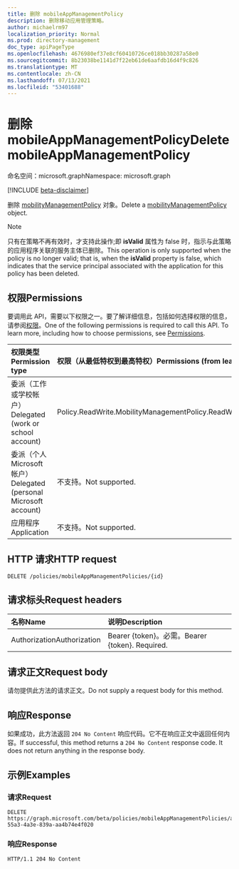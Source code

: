 ```yaml
---
title: 删除 mobileAppManagementPolicy
description: 删除移动应用管理策略。
author: michaelrm97
localization_priority: Normal
ms.prod: directory-management
doc_type: apiPageType
ms.openlocfilehash: 4676980ef37e8cf60410726ce018bb30287a58e0
ms.sourcegitcommit: 8b23038be1141d7f22eb61de6aafdb16d4f9c826
ms.translationtype: MT
ms.contentlocale: zh-CN
ms.lasthandoff: 07/13/2021
ms.locfileid: "53401688"
---
```

# <a name="delete-mobileappmanagementpolicy"></a><span data-ttu-id="84578-103">删除 mobileAppManagementPolicy</span><span class="sxs-lookup"><span data-stu-id="84578-103">Delete mobileAppManagementPolicy</span></span>

<span data-ttu-id="84578-104">命名空间：microsoft.graph</span><span class="sxs-lookup"><span data-stu-id="84578-104">Namespace: microsoft.graph</span></span>

[!INCLUDE [beta-disclaimer](../../includes/beta-disclaimer.md)]

<span data-ttu-id="84578-105">删除 [mobilityManagementPolicy](../resources/mobilitymanagementpolicy.md) 对象。</span><span class="sxs-lookup"><span data-stu-id="84578-105">Delete a [mobilityManagementPolicy](../resources/mobilitymanagementpolicy.md) object.</span></span>

> [!NOTE]
> <span data-ttu-id="84578-106">只有在策略不再有效时，才支持此操作;即 **isValid** 属性为 false 时，指示与此策略的应用程序关联的服务主体已删除。</span><span class="sxs-lookup"><span data-stu-id="84578-106">This operation is only supported when the policy is no longer valid; that is, when the **isValid** property is false, which indicates that the service principal associated with the application for this policy has been deleted.</span></span>

## <a name="permissions"></a><span data-ttu-id="84578-107">权限</span><span class="sxs-lookup"><span data-stu-id="84578-107">Permissions</span></span>

<span data-ttu-id="84578-p101">要调用此 API，需要以下权限之一。要了解详细信息，包括如何选择权限的信息，请参阅[权限](/graph/permissions-reference)。</span><span class="sxs-lookup"><span data-stu-id="84578-p101">One of the following permissions is required to call this API. To learn more, including how to choose permissions, see [Permissions](/graph/permissions-reference).</span></span>

|<span data-ttu-id="84578-110">权限类型</span><span class="sxs-lookup"><span data-stu-id="84578-110">Permission type</span></span>|<span data-ttu-id="84578-111">权限（从最低特权到最高特权）</span><span class="sxs-lookup"><span data-stu-id="84578-111">Permissions (from least to most privileged)</span></span>|
|:---|:---|
|<span data-ttu-id="84578-112">委派（工作或学校帐户）</span><span class="sxs-lookup"><span data-stu-id="84578-112">Delegated (work or school account)</span></span>|<span data-ttu-id="84578-113">Policy.ReadWrite.MobilityManagement</span><span class="sxs-lookup"><span data-stu-id="84578-113">Policy.ReadWrite.MobilityManagement</span></span>|
|<span data-ttu-id="84578-114">委派（个人 Microsoft 帐户）</span><span class="sxs-lookup"><span data-stu-id="84578-114">Delegated (personal Microsoft account)</span></span> | <span data-ttu-id="84578-115">不支持。</span><span class="sxs-lookup"><span data-stu-id="84578-115">Not supported.</span></span>|
|<span data-ttu-id="84578-116">应用程序</span><span class="sxs-lookup"><span data-stu-id="84578-116">Application</span></span> | <span data-ttu-id="84578-117">不支持。</span><span class="sxs-lookup"><span data-stu-id="84578-117">Not supported.</span></span>|

## <a name="http-request"></a><span data-ttu-id="84578-118">HTTP 请求</span><span class="sxs-lookup"><span data-stu-id="84578-118">HTTP request</span></span>

<!-- {
  "blockType": "ignored"
}
-->

``` http
DELETE /policies/mobileAppManagementPolicies/{id}
```

## <a name="request-headers"></a><span data-ttu-id="84578-119">请求标头</span><span class="sxs-lookup"><span data-stu-id="84578-119">Request headers</span></span>

|<span data-ttu-id="84578-120">名称</span><span class="sxs-lookup"><span data-stu-id="84578-120">Name</span></span>|<span data-ttu-id="84578-121">说明</span><span class="sxs-lookup"><span data-stu-id="84578-121">Description</span></span>|
|:---|:---|
|<span data-ttu-id="84578-122">Authorization</span><span class="sxs-lookup"><span data-stu-id="84578-122">Authorization</span></span>|<span data-ttu-id="84578-p102">Bearer {token}。必需。</span><span class="sxs-lookup"><span data-stu-id="84578-p102">Bearer {token}. Required.</span></span>|

## <a name="request-body"></a><span data-ttu-id="84578-125">请求正文</span><span class="sxs-lookup"><span data-stu-id="84578-125">Request body</span></span>

<span data-ttu-id="84578-126">请勿提供此方法的请求正文。</span><span class="sxs-lookup"><span data-stu-id="84578-126">Do not supply a request body for this method.</span></span>

## <a name="response"></a><span data-ttu-id="84578-127">响应</span><span class="sxs-lookup"><span data-stu-id="84578-127">Response</span></span>

<span data-ttu-id="84578-p103">如果成功，此方法返回 `204 No Content` 响应代码。它不在响应正文中返回任何内容。</span><span class="sxs-lookup"><span data-stu-id="84578-p103">If successful, this method returns a `204 No Content` response code. It does not return anything in the response body.</span></span>

## <a name="examples"></a><span data-ttu-id="84578-130">示例</span><span class="sxs-lookup"><span data-stu-id="84578-130">Examples</span></span>

### <a name="request"></a><span data-ttu-id="84578-131">请求</span><span class="sxs-lookup"><span data-stu-id="84578-131">Request</span></span>

<!-- {
  "blockType": "request",
  "name": "delete_mobilitymanagementpolicy"
}
-->

``` http
DELETE https://graph.microsoft.com/beta/policies/mobileAppManagementPolicies/ab90bacf-55a3-4a3e-839a-aa4b74e4f020
```

### <a name="response"></a><span data-ttu-id="84578-132">响应</span><span class="sxs-lookup"><span data-stu-id="84578-132">Response</span></span>

<!-- {
  "blockType": "response",
  "truncated": true
}
-->

``` http
HTTP/1.1 204 No Content
```
